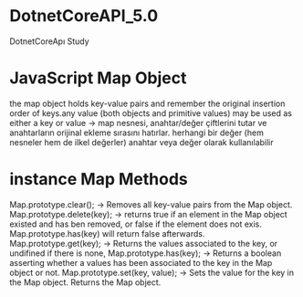 # DotnetCoreAPI_5.0
DotnetCoreApı Study

# JavaScript Map Object
the map object holds key-value pairs and remember the original insertion order of keys.any value (both objects and primitive values) may be used as either a key or value -> map nesnesi, anahtar/değer çiftlerini tutar ve anahtarların orijinal ekleme sırasını hatırlar. herhangi bir değer (hem nesneler hem de ilkel değerler) anahtar veya değer olarak kullanılabilir
# instance Map Methods
Map.prototype.clear(); -> Removes all key-value pairs from the Map object.
Map.prototype.delete(key); -> returns true if an element in the Map object existed and has ben removed, or false if the element does not exis. Map.prototype.has(key) will return false afterwards.
Map.prototype.get(key); -> Returns the values associated to the key, or undifined if there is none,
Map.prototype.has(key); -> Returns a boolean asserting whether a values has been associated to the key in the Map object or not.
Map.prototype.set(key, value); -> Sets the value for the key in the Map object. Returns the Map object.